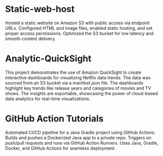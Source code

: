 # Static-web-host
Hosted a static website on Amazon S3 with public access via endpoint URLs. Configured HTML and image files, enabled static hosting, and set proper access permissions. Optimized the S3 bucket for low latency and smooth content delivery.

# Analytic-QuickSight
This project demonstrates the use of Amazon QuickSight to create interactive dashboards for visualizing Netflix data trends. The data was sourced from an S3 bucket via a manifest.json file. The dashboards highlight key trends like release years and categories of movies and TV shows. The insights are exportable, showcasing the power of cloud-based data analytics for real-time visualizations.

# GitHub Action Tutorials
Automated CI/CD pipeline for a Java Gradle project using GitHub Actions. Builds and pushes a Dockerized Java app to a private repo. Triggers on push/pull requests and runs via GitHub Action Runners. Uses Java, Gradle, Docker, and GitHub Actions for seamless deployment. 
